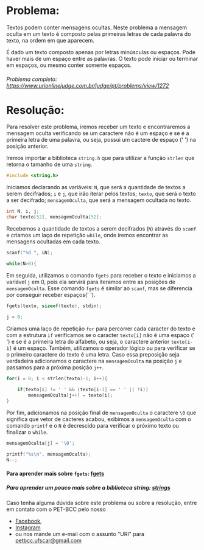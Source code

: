# Problema:

Textos podem conter mensagens ocultas. Neste problema a mensagem oculta em um texto é composto pelas primeiras letras de cada palavra do texto, na ordem em que aparecem.

É dado um texto composto apenas por letras minúsculas ou espaços. Pode haver mais de um espaço entre as palavras. O texto pode iniciar ou terminar em espaços, ou mesmo conter somente espaços.

###### Problema completo: https://www.urionlinejudge.com.br/judge/pt/problems/view/1272

# Resolução:

Para resolver este problema, iremos receber um texto e encontraremos a mensagem oculta verificando se um caractere não é um espaço e se é a primeira letra de uma palavra, ou seja, possui um cactere de espaço (' ') na posição anterior. 

Iremos importar a biblioteca `string.h` que para utilizar a função `strlen` que retorna o tamanho de uma `string`.
```c
#include <string.h>
```

Iniciamos declarando as variáveis:
`N`, que será a quantidade de textos a serem decifrados;
`i` e `j`, que irão iterar pelos textos;
`texto`, que será o texto a ser decifrado;
`mensagemOculta`, que será a mensagem ocultada no texto.
```c
int N, i, j;
char texto[52], mensagemOculta[52];
```

Recebemos a quantidade de textos a serem decifrados (`N`) através do `scanf` e criamos um laço de repetição `while`, onde iremos encontrar as mensagens ocultadas em cada texto.
```c
scanf("%d ", &N);

while(N>0){
```

Em seguida, utilizamos o comando `fgets` para receber o texto e iniciamos a variável `j` em 0, pois ela servirá para iteramos entre as posições de `mensagemOculta`. Esse comando `fgets` é similar ao `scanf`, mas se diferencia por conseguir receber espaços(' ').
```c
fgets(texto, sizeof(texto), stdin);

j = 0;
```

Criamos uma laço de repetição `for` para percorrer cada caracter do texto e com a estrutura `if` verificamos se o caracter `texto[i]` não é uma espaço (' ') e se é a primeira letra do alfabeto, ou seja, o caractere anterior `texto[i-1]` é um espaço. Também, utilizamos o operador lógico ou para verificar se o primeiro caractere do texto é uma letra. Caso essa preposição seja verdadeira adicionamos o caractere na `mensagemOculta` na posição `j` e passamos para a próxima posição `j++`.
```c
for(i = 0; i < strlen(texto)-1; i++){
	
	if(texto[i] != ' ' && (texto[i-1] == ' ' || !i))
		mensagemOculta[j++] = texto[i]; 
}
```

Por fim, adicionamos na posição final de `mensagemOculta` o caractere `\0` que significa que vetor de cacteres acabou, exibimos a `mensagemOculta` com o comando `printf` e o `N` é decrescido para verificar o próximo texto ou finalizar o `while`.
```c
mensagemOculta[j] = '\0';

printf("%s\n", mensagemOculta);
N--;
```

#### Para aprender mais sobre `fgets`: [fgets](https://aprendendoc.wordpress.com/tag/fgets/)
##### Para aprender um pouco mais sobre a biblioteca string: [strings](http://linguagemc.com.br/a-biblioteca-string-h/)

Caso tenha alguma dúvida sobre este problema ou sobre a resolução, entre em contato com o PET-BCC pelo nosso
 * [Facebook](https://www.facebook.com/petbcc/),
 * [Instagram](https://www.instagram.com/petbcc.ufscar/)
 * ou nos mande um e-mail com o assunto "URI" para  petbcc.ufscar@gmail.com
